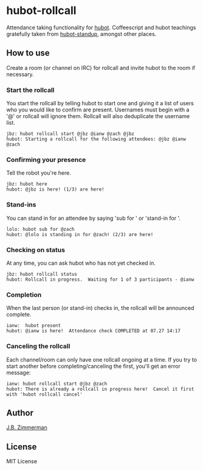 # hubot-rollcall

Attendance taking functionality for [hubot](https://github.com/github/hubot).
Coffeescript and hubot teachings gratefully taken from [hubot-standup](https://github.com/miyagawa/hubot-standup), amongst other places.

## How to use

Create a room (or channel on IRC) for rollcall and invite hubot to the room if necessary.

### Start the rollcall

You start the rollcall by telling hubot to start one and giving it a list of users who
you would like to confirm are present. Usernames must begin with a '@' or rollcall will
ignore them. Rollcall will also deduplicate the username list.

```
jbz: hubot rollcall start @jbz @ianw @zach @jbz
hubot: Starting a rollcall for the following attendees: @jbz @ianw @zach
```

### Confirming your presence

Tell the robot you're here.

```
jbz: hubot here
hubot: @jbz is here! (1/3) are here!
```

### Stand-ins

You can stand in for an attendee by saying 'sub for <user>' or 'stand-in for <user>'.

```
lolo: hubot sub for @zach
hubot: @lolo is standing in for @zach! (2/3) are here! 
```

### Checking on status

At any time, you can ask hubot who has not yet checked in.

```
jbz: hubot rollcall status
hubot: Rollcall in progress.  Waiting for 1 of 3 participants - @ianw
```

### Completion

When the last person (or stand-in) checks in, the rollcall will be announced complete.

```
ianw:  hubot present
hubot: @ianw is here!  Attendance check COMPLETED at 07.27 14:17
```

### Canceling the rollcall

Each channel/room can only have one rollcall ongoing at a time.  If you try to start
another before completing/canceling the first, you'll get an error message:

```
ianw: hubot rollcall start @jbz @zach
hubot: There is already a rollcall in progress here!  Cancel it first with 'hubot rollcall cancel'
```
 
## Author

[J.B. Zimmerman](https://github.com/jbz)

## License

MIT License
